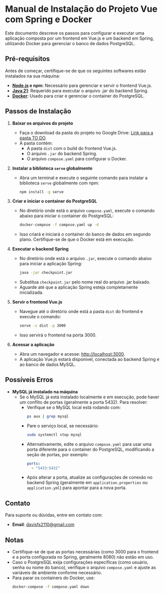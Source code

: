 # Manual de Instalação do Projeto Vue com Spring e Docker

Este documento descreve os passos para configurar e executar uma aplicação composta por um frontend em Vue.js e um backend em Spring, utilizando Docker para gerenciar o banco de dados PostgreSQL.

## Pré-requisitos

Antes de começar, certifique-se de que os seguintes softwares estão instalados na sua máquina:

- **[Node.js](https://nodejs.org/en/download) e npm**: Necessário para gerenciar e servir o frontend Vue.js.
- **[Java 21](https://www.azul.com/downloads/?version=java-21-lts&package=jdk#zulu)**: Requerido para executar o arquivo .jar do backend Spring.
- **[Docker](https://www.docker.com/products/docker-desktop/)**: Usado para criar e gerenciar o container do PostgreSQL.

## Passos de Instalação

1. **Baixar os arquivos do projeto**
   - Faça o download da pasta do projeto no Google Drive: [Link para a pasta TO DO]().
   - A pasta contém:
     - A pasta `dist` com o build do frontend Vue.js.
     - O arquivo `.jar` do backend Spring.
     - O arquivo `compose.yaml` para configurar o Docker.

2. **Instalar a biblioteca `serve` globalmente**
   - Abra um terminal e execute o seguinte comando para instalar a biblioteca `serve` globalmente com npm:
     ```bash
     npm install -g serve
     ```

3. **Criar e iniciar o container do PostgreSQL**
   - No diretório onde está o arquivo `compose.yaml`, execute o comando abaixo para iniciar o container do PostgreSQL:
     ```bash
     docker-compose -f compose.yaml up -d
     ```
   - Isso criará e iniciará o container do banco de dados em segundo plano. Certifique-se de que o Docker está em execução.

4. **Executar o backend Spring**
   - No diretório onde está o arquivo `.jar`, execute o comando abaixo para iniciar a aplicação Spring:
     ```bash
     java -jar checkpoint.jar
     ```
   - Substitua `checkpoint.jar` pelo nome real do arquivo .jar baixado.
   - Aguarde até que a aplicação Spring esteja completamente inicializada.

5. **Servir o frontend Vue.js**
   - Navegue até o diretório onde está a pasta `dist` do frontend e execute o comando:
     ```bash
     serve -s dist -p 3000
     ```
   - Isso servirá o frontend na porta 3000.

6. **Acessar a aplicação**
   - Abra um navegador e acesse: [http://localhost:3000](http://localhost:3000).
   - A aplicação Vue.js estará disponível, conectada ao backend Spring e ao banco de dados MySQL.

## Possíveis Erros

- **MySQL já instalado na máquina**
  - Se o MySQL já está instalado localmente e em execução, pode haver um conflito de portas (geralmente a porta 5432). Para resolver:
    - Verifique se o MySQL local está rodando com:
      ```bash
      ps aux | grep mysql
      ```
    - Pare o serviço local, se necessário:
      ```bash
      sudo systemctl stop mysql
      ```
    - Alternativamente, edite o arquivo `compose.yaml` para usar uma porta diferente para o container do PostgreSQL, modificando a seção de portas, por exemplo:
      ```yaml
      ports:
        - "5433:5432"
      ```
    - Após alterar a porta, atualize as configurações de conexão no backend Spring (geralmente em `application.properties` ou `application.yml`) para apontar para a nova porta.

## Contato

Para suporte ou dúvidas, entre em contato com:
- **Email**: davisfs2110@gmail.com

## Notas
- Certifique-se de que as portas necessárias (como 3000 para o frontend e a porta configurada no Spring, geralmente 8080) não estão em uso.
- Caso o PostgreSQL exija configurações específicas (como usuário, senha ou nome do banco), verifique o arquivo `compose.yaml` e ajuste as variáveis de ambiente conforme necessário.
- Para parar os containers do Docker, use:
  ```bash
  docker-compose -f compose.yaml down
  ```
